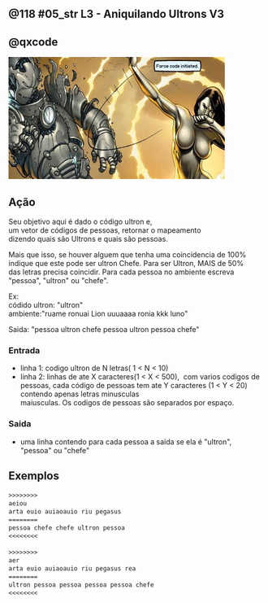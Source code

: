 ## @118 #05_str L3 - Aniquilando Ultrons V3
## @qxcode

![](__capa.jpg)

## Ação

Seu objetivo aqui é dado o código ultron e,  
um vetor de códigos de pessoas, retornar o mapeamento  
dizendo quais são Ultrons e quais são pessoas.

Mais que isso, se houver alguem que tenha uma coincidencia de 100%  
indique que este pode ser ultron Chefe. Para ser Ultron, MAIS de 50%  
das letras precisa coincidir. Para cada pessoa no ambiente escreva  
"pessoa", "ultron" ou "chefe".

Ex:  
códido ultron: "ultron"  
ambiente:"ruame ronuai Lion uuuaaaa ronia kkk luno"

Saida: "pessoa ultron chefe pessoa ultron pessoa chefe"

### Entrada

*   linha 1: codigo ultron de N letras( 1 < N < 10)
*   linha 2: linhas de ate X caracteres(1 < X < 500),  com varios codigos de pessoas, cada código de pessoas tem ate Y caracteres (1 < Y < 20) contendo apenas letras minusculas  
    maiusculas. Os codigos de pessoas são separados por espaço.

### Saida

*   uma linha contendo para cada pessoa a saida se ela é "ultron",  
    "pessoa" ou "chefe"

## Exemplos

```
>>>>>>>>
aeiou  
arta euio auiaoauio riu pegasus
========  
pessoa chefe chefe ultron pessoa
<<<<<<<<

>>>>>>>>
aer
arta euio auiaoauio riu pegasus rea
========
ultron pessoa pessoa pessoa pessoa chefe
<<<<<<<<
```

#